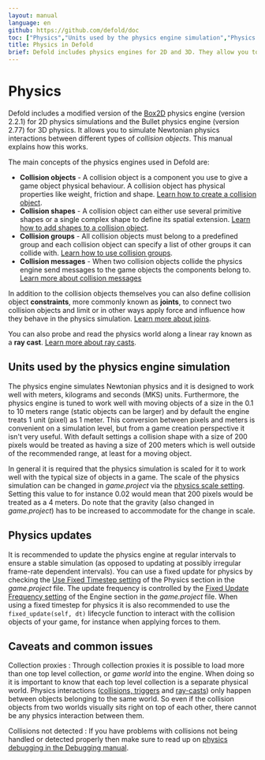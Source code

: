 ```yaml
---
layout: manual
language: en
github: https://github.com/defold/doc
toc: ["Physics","Units used by the physics engine simulation","Physics updates","Caveats and common issues"]
title: Physics in Defold
brief: Defold includes physics engines for 2D and 3D. They allow you to simulate Newtonian physics interactions between different types of collision objects.
---
```


# Physics

Defold includes a modified version of the [Box2D](http://www.box2d.org) physics engine (version 2.2.1) for 2D physics simulations and the Bullet physics engine (version 2.77) for 3D physics. It allows you to simulate Newtonian physics interactions between different types of _collision objects_. This manual explains how this works.

The main concepts of the physics engines used in Defold are:

* **Collision objects** - A collision object is a component you use to give a game object physical behaviour. A collision object has physical properties like weight, friction and shape. [Learn how to create a collision object](/manuals/physics-objects).
* **Collision shapes** - A collision object can either use several primitive shapes or a single complex shape to define its spatial extension. [Learn how to add shapes to a collision object](/manuals/physics-shapes).
* **Collision groups** - All collision objects must belong to a predefined group and each collision object can specify a list of other groups it can collide with. [Learn how to use collision groups](/manuals/physics-groups).
* **Collision messages** - When two collision objects collide the physics engine send messages to the game objects the components belong to. [Learn more about collision messages](/manuals/physics-messages)

In addition to the collision objects themselves you can also define collision object **constraints**, more commonly known as **joints**, to connect two collision objects and limit or in other ways apply force and influence how they behave in the physics simulation. [Learn more about joins](/manuals/physics-joints).

You can also probe and read the physics world along a linear ray known as a **ray cast**. [Learn more about ray casts](/manuals/physics-ray-casts).


## Units used by the physics engine simulation

The physics engine simulates Newtonian physics and it is designed to work well with meters, kilograms and seconds (MKS) units. Furthermore, the physics engine is tuned to work well with moving objects of a size in the 0.1 to 10 meters range (static objects can be larger) and by default the engine treats 1 unit (pixel) as 1 meter. This conversion between pixels and meters is convenient on a simulation level, but from a game creation perspective it isn't very useful. With default settings a collision shape with a size of 200 pixels would be treated as having a size of 200 meters which is well outside of the recommended range, at least for a moving object.

In general it is required that the physics simulation is scaled for it to work well with the typical size of objects in a game. The scale of the physics simulation can be changed in *game.project* via the [physics scale setting](/manuals/project-settings/#physics). Setting this value to for instance 0.02 would mean that 200 pixels would be treated as a 4 meters. Do note that the gravity (also changed in *game.project*) has to be increased to accommodate for the change in scale.


## Physics updates

It is recommended to update the physics engine at regular intervals to ensure a stable simulation (as opposed to updating at possibly irregular frame-rate dependent intervals). You can use a fixed update for physics by checking the [Use Fixed Timestep setting](/manuals/project-settings/#physics) of the Physics section in the *game.project* file. The update frequency is controlled by the [Fixed Update Frequency setting](/manuals/project-settings/#engine) of the Engine section in the *game.project* file. When using a fixed timestep for physics it is also recommended to use the `fixed_update(self, dt)` lifecycle function to interact with the collision objects of your game, for instance when applying forces to them.


## Caveats and common issues

Collection proxies
: Through collection proxies it is possible to load more than one top level collection, or *game world* into the engine. When doing so it is important to know that each top level collection is a separate physical world. Physics interactions ([collisions, triggers](/manuals/physics-messages) and [ray-casts](/manuals/physics-ray-casts)) only happen between objects belonging to the same world. So even if the collision objects from two worlds visually sits right on top of each other, there cannot be any physics interaction between them.

Collisions not detected
: If you have problems with collisions not being handled or detected properly then make sure to read up on [physics debugging in the Debugging manual](/manuals/debugging/#debugging-problems-with-physics).
